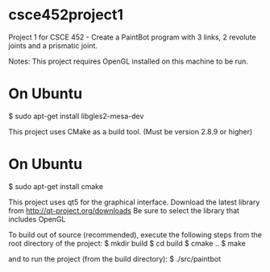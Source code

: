 csce452project1
===============

Project 1 for CSCE 452 - Create a PaintBot program with 3 links, 2 revolute joints and a prismatic joint.

Notes:
This project requires OpenGL installed on this machine to be run.
   # On Ubuntu
   $ sudo apt-get install libgles2-mesa-dev

This project uses CMake as a build tool.  (Must be version 2.8.9 or higher)
   # On Ubuntu
   $ sudo apt-get install cmake
	
	
This project uses qt5 for the graphical interface.
	Download the latest library from http://qt-project.org/downloads
	Be sure to select the library that includes OpenGL
	

To build out of source (recommended),
execute the following steps from the root directory of the project:
   $ mkdir build
   $ cd build
   $ cmake ..
   $ make

and to run the project (from the build directory):
   $ ./src/paintbot
